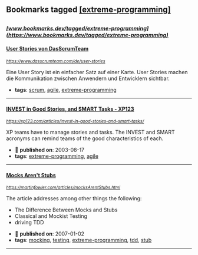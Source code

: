 ## Bookmarks tagged [[extreme-programming]](https://www.bookmarks.dev?q=[extreme-programming])

_<sup><sup>[www.bookmarks.dev/tagged/extreme-programming](https://www.bookmarks.dev/tagged/extreme-programming)</sup></sup>_
---
#### [User Stories von DasScrumTeam](https://www.dasscrumteam.com/de/user-stories)
_<sup>https://www.dasscrumteam.com/de/user-stories</sup>_

 Eine User Story ist ein einfacher Satz auf einer Karte. User Stories machen die Kommunikation zwischen Anwendern und Entwicklern sichtbar.
* **tags**: [scrum](../tagged/scrum.md), [agile](../tagged/agile.md), [extreme-programming](../tagged/extreme-programming.md)
---
#### [INVEST in Good Stories, and SMART Tasks - XP123](https://xp123.com/articles/invest-in-good-stories-and-smart-tasks/)
_<sup>https://xp123.com/articles/invest-in-good-stories-and-smart-tasks/</sup>_

XP teams have to manage stories and tasks. The INVEST and SMART acronyms can remind teams of the good characteristics of each.
* :calendar: **published on**: 2003-08-17
* **tags**: [extreme-programming](../tagged/extreme-programming.md), [agile](../tagged/agile.md)
---
#### [Mocks Aren't Stubs](https://martinfowler.com/articles/mocksArentStubs.html)
_<sup>https://martinfowler.com/articles/mocksArentStubs.html</sup>_

The article addresses among other things the following:
- The Difference Between Mocks and Stubs
- Classical and Mockist Testing
- driving TDD
* :calendar: **published on**: 2007-01-02
* **tags**: [mocking](../tagged/mocking.md), [testing](../tagged/testing.md), [extreme-programming](../tagged/extreme-programming.md), [tdd](../tagged/tdd.md), [stub](../tagged/stub.md)
---
